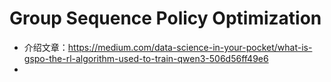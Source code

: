 # Group Sequence Policy Optimization
- 介绍文章：https://medium.com/data-science-in-your-pocket/what-is-gspo-the-rl-algorithm-used-to-train-qwen3-506d56ff49e6
- 
